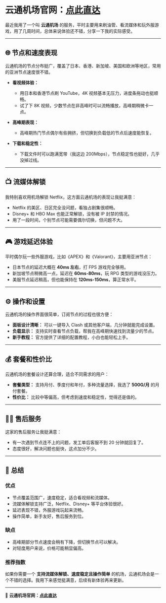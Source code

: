 # 云通机场官网：[点此直达](https://tinyurl.com/26eae42u)

最近我用了一个叫 **云通机场** 的服务，平时主要用来刷油管、看流媒体和玩外服游戏，用了几周时间，总体来说体验还不错，分享一下我的实际感受。

---

## 🌐 节点和速度表现

云通机场的节点分布挺广，覆盖了日本、香港、新加坡、美国和欧洲等地区，常用的亚洲节点速度很不错。

- **看视频体验：**
  - 用日本和香港节点刷 YouTube，4K 视频基本无压力，进度条拖动也挺顺畅。
  - 试了下 8K 视频，少数节点在非高峰时可以流畅播放，高峰期稍微卡一点。

- **高峰期表现：**
  - 高峰期热门节点偶尔有些拥挤，但切换到负载低的节点后速度能恢复。

- **下载和稳定性：**
  - 下载文件时可以跑满宽带（我这边 200Mbps），节点稳定性也挺好，几乎没掉过线。

---

## 📺 流媒体解锁

我特别喜欢用机场解锁 Netflix，这方面云通机场的表现让我挺满意：

- Netflix 的美区、日区完全没问题，看独占剧集很顺畅。
- Disney+ 和 HBO Max 也能正常解锁，没有被 IP 封禁的情况。
- 用了一段时间，个别节点可能需要偶尔切换，但问题不大。

---

## 🎮 游戏延迟体验

平时偶尔玩一些外服游戏，比如《APEX》和《Valorant》，主要用亚洲节点：

- 日本节点的延迟大概在 **40ms 左右**，打 FPS 游戏完全够用。
- 新加坡节点稍微高一点，延迟在 **60ms-80ms**，玩 RPG 类型的游戏没压力。
- 美服节点延迟稍高，但也能保持在 **120ms-150ms**，算正常水平。

---

## ⚙️ 操作和设置

云通机场的操作界面很简单，订阅节点的过程也很方便：

- **面板设计清晰：** 可以一键导入 Clash 或其他客户端，几分钟就能完成设置。
- **负载显示：** 支持实时查看节点负载，帮我在高峰期快速找到流量少的节点。
- **新手教程：** 官方提供了详细的配置教程，小白也能轻松上手。

---

## 💰 套餐和性价比

云通机场的套餐设计还算合理，适合不同需求的用户：

- **套餐类型：** 支持月付、季度付和年付，多种流量选择，我选了 **500G/月** 的月付套餐。
- **性价比：** 比较中等偏高，但考虑到速度和稳定性，觉得还是值的。

---

## 👨‍💻 售后服务

这家的售后服务让我挺满意：

- 有一次遇到节点连不上的问题，发工单后客服不到 20 分钟就回复了。
- 态度很好，解决问题也挺快，这点加分不少。

---

## 📝 总结

### 优点
- 节点覆盖范围广，速度稳定，适合看视频和流媒体。
- 流媒体解锁支持广泛，Netflix、Disney+ 等平台体验很好。
- 延迟表现不错，外服游戏玩起来流畅。
- 操作简单，新手友好，售后服务到位。

### 缺点
- 高峰期部分节点速度会稍有下降，但切换节点可以解决。
- 对轻度用户来说，价格可能稍显偏高。

### 推荐指数
如果你需要一个 **支持流媒体解锁、速度稳定且操作简单** 的机场，云通机场会是一个不错的选择。我用下来感觉挺满意，后续有新体验再来更新。

---

📌 **云通机场官网：[点此直达](https://tinyurl.com/26eae42u)**
